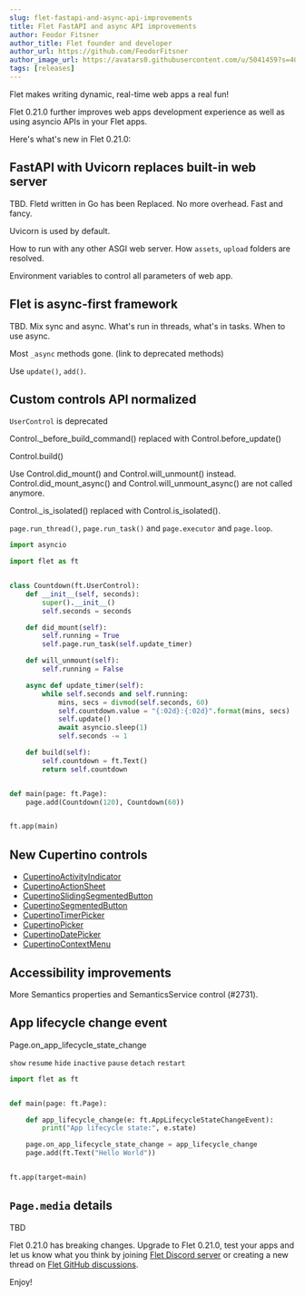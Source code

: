 ```yaml
---
slug: flet-fastapi-and-async-api-improvements
title: Flet FastAPI and async API improvements
author: Feodor Fitsner
author_title: Flet founder and developer
author_url: https://github.com/FeodorFitsner
author_image_url: https://avatars0.githubusercontent.com/u/5041459?s=400&v=4
tags: [releases]
---
```


Flet makes writing dynamic, real-time web apps a real fun!

Flet 0.21.0 further improves web apps development experience as well as using asyncio APIs in your Flet apps.

Here's what's new in Flet 0.21.0:

## FastAPI with Uvicorn replaces built-in web server

TBD. Fletd written in Go has been Replaced. No more overhead. Fast and fancy.

Uvicorn is used by default.

How to run with any other ASGI web server. How `assets`, `upload` folders are resolved.

Environment variables to control all parameters of web app.

## Flet is async-first framework

TBD. Mix sync and async. What's run in threads, what's in tasks. When to use async.

Most `_async` methods gone. (link to deprecated methods)

Use `update()`, `add()`.

## Custom controls API normalized

`UserControl` is deprecated

Control._before_build_command() replaced with Control.before_update()

Control.build()

Use Control.did_mount() and Control.will_unmount() instead. Control.did_mount_async() and Control.will_unmount_async() are not called anymore.

Control._is_isolated() replaced with Control.is_isolated().

`page.run_thread()`, `page.run_task()` and `page.executor` and `page.loop`.

```python
import asyncio

import flet as ft


class Countdown(ft.UserControl):
    def __init__(self, seconds):
        super().__init__()
        self.seconds = seconds

    def did_mount(self):
        self.running = True
        self.page.run_task(self.update_timer)

    def will_unmount(self):
        self.running = False

    async def update_timer(self):
        while self.seconds and self.running:
            mins, secs = divmod(self.seconds, 60)
            self.countdown.value = "{:02d}:{:02d}".format(mins, secs)
            self.update()
            await asyncio.sleep(1)
            self.seconds -= 1

    def build(self):
        self.countdown = ft.Text()
        return self.countdown


def main(page: ft.Page):
    page.add(Countdown(120), Countdown(60))


ft.app(main)
```

## New Cupertino controls

* [CupertinoActivityIndicator](/docs/controls/cupertinoactivityindicator)
* [CupertinoActionSheet](/docs/controls/cupertinoactionsheet)
* [CupertinoSlidingSegmentedButton](/docs/controls/CupertinoSlidingSegmentedButton)
* [CupertinoSegmentedButton](/docs/controls/cupertinosegmentedbutton)
* [CupertinoTimerPicker](/docs/controls/cupertinotimerpicker)
* [CupertinoPicker](/docs/controls/cupertinopicker)
* [CupertinoDatePicker](/docs/controls/cupertinodatepicker)
* [CupertinoContextMenu](/docs/controls/cupertinocontextmenu)

## Accessibility improvements

More Semantics properties and SemanticsService control (#2731).

## App lifecycle change event

Page.on_app_lifecycle_state_change

`show`
`resume`
`hide`
`inactive`
`pause`
`detach`
`restart`

```python
import flet as ft


def main(page: ft.Page):

    def app_lifecycle_change(e: ft.AppLifecycleStateChangeEvent):
        print("App lifecycle state:", e.state)

    page.on_app_lifecycle_state_change = app_lifecycle_change
    page.add(ft.Text("Hello World"))


ft.app(target=main)
```

## `Page.media` details

TBD

Flet 0.21.0 has breaking changes. Upgrade to Flet 0.21.0, test your apps and let us know what you think by joining [Flet Discord server](https://discord.gg/dzWXP8SHG8) or creating a new thread on [Flet GitHub discussions](https://github.com/flet-dev/flet/discussions).

Enjoy!